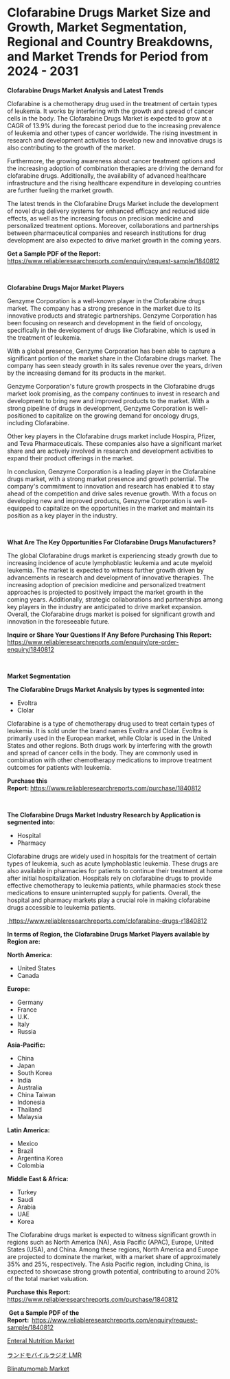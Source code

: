<p><h1>Clofarabine Drugs Market Size and Growth, Market Segmentation, Regional and Country Breakdowns, and Market Trends for Period from 2024 -  2031</h1></p><p><strong>Clofarabine Drugs Market Analysis and Latest Trends</strong></p>
<p><p>Clofarabine is a chemotherapy drug used in the treatment of certain types of leukemia. It works by interfering with the growth and spread of cancer cells in the body. The Clofarabine Drugs Market is expected to grow at a CAGR of 13.9% during the forecast period due to the increasing prevalence of leukemia and other types of cancer worldwide. The rising investment in research and development activities to develop new and innovative drugs is also contributing to the growth of the market.</p><p>Furthermore, the growing awareness about cancer treatment options and the increasing adoption of combination therapies are driving the demand for clofarabine drugs. Additionally, the availability of advanced healthcare infrastructure and the rising healthcare expenditure in developing countries are further fueling the market growth.</p><p>The latest trends in the Clofarabine Drugs Market include the development of novel drug delivery systems for enhanced efficacy and reduced side effects, as well as the increasing focus on precision medicine and personalized treatment options. Moreover, collaborations and partnerships between pharmaceutical companies and research institutions for drug development are also expected to drive market growth in the coming years.</p></p>
<p><strong>Get a Sample PDF of the Report:&nbsp;</strong> <a href="https://www.reliableresearchreports.com/enquiry/request-sample/1840812">https://www.reliableresearchreports.com/enquiry/request-sample/1840812</a></p>
<p>&nbsp;</p>
<p><strong>Clofarabine Drugs Major Market Players</strong></p>
<p><p>Genzyme Corporation is a well-known player in the Clofarabine drugs market. The company has a strong presence in the market due to its innovative products and strategic partnerships. Genzyme Corporation has been focusing on research and development in the field of oncology, specifically in the development of drugs like Clofarabine, which is used in the treatment of leukemia.</p><p>With a global presence, Genzyme Corporation has been able to capture a significant portion of the market share in the Clofarabine drugs market. The company has seen steady growth in its sales revenue over the years, driven by the increasing demand for its products in the market.</p><p>Genzyme Corporation's future growth prospects in the Clofarabine drugs market look promising, as the company continues to invest in research and development to bring new and improved products to the market. With a strong pipeline of drugs in development, Genzyme Corporation is well-positioned to capitalize on the growing demand for oncology drugs, including Clofarabine.</p><p>Other key players in the Clofarabine drugs market include Hospira, Pfizer, and Teva Pharmaceuticals. These companies also have a significant market share and are actively involved in research and development activities to expand their product offerings in the market.</p><p>In conclusion, Genzyme Corporation is a leading player in the Clofarabine drugs market, with a strong market presence and growth potential. The company's commitment to innovation and research has enabled it to stay ahead of the competition and drive sales revenue growth. With a focus on developing new and improved products, Genzyme Corporation is well-equipped to capitalize on the opportunities in the market and maintain its position as a key player in the industry.</p></p>
<p>&nbsp;</p>
<p><strong>What Are The Key Opportunities For Clofarabine Drugs Manufacturers?</strong></p>
<p><p>The global Clofarabine drugs market is experiencing steady growth due to increasing incidence of acute lymphoblastic leukemia and acute myeloid leukemia. The market is expected to witness further growth driven by advancements in research and development of innovative therapies. The increasing adoption of precision medicine and personalized treatment approaches is projected to positively impact the market growth in the coming years. Additionally, strategic collaborations and partnerships among key players in the industry are anticipated to drive market expansion. Overall, the Clofarabine drugs market is poised for significant growth and innovation in the foreseeable future.</p></p>
<p><strong>Inquire or Share Your Questions If Any Before Purchasing This Report:</strong> <a href="https://www.reliableresearchreports.com/enquiry/pre-order-enquiry/1840812">https://www.reliableresearchreports.com/enquiry/pre-order-enquiry/1840812</a></p>
<p>&nbsp;</p>
<p><strong>Market Segmentation</strong></p>
<p><strong>The Clofarabine Drugs Market Analysis by types is segmented into:</strong></p>
<p><ul><li>Evoltra</li><li>Clolar</li></ul></p>
<p><p>Clofarabine is a type of chemotherapy drug used to treat certain types of leukemia. It is sold under the brand names Evoltra and Clolar. Evoltra is primarily used in the European market, while Clolar is used in the United States and other regions. Both drugs work by interfering with the growth and spread of cancer cells in the body. They are commonly used in combination with other chemotherapy medications to improve treatment outcomes for patients with leukemia.</p></p>
<p><strong>Purchase this Report:&nbsp;</strong><a href="https://www.reliableresearchreports.com/purchase/1840812">https://www.reliableresearchreports.com/purchase/1840812</a></p>
<p>&nbsp;</p>
<p><strong>The Clofarabine Drugs Market Industry Research by Application is segmented into:</strong></p>
<p><ul><li>Hospital</li><li>Pharmacy</li></ul></p>
<p><p>Clofarabine drugs are widely used in hospitals for the treatment of certain types of leukemia, such as acute lymphoblastic leukemia. These drugs are also available in pharmacies for patients to continue their treatment at home after initial hospitalization. Hospitals rely on clofarabine drugs to provide effective chemotherapy to leukemia patients, while pharmacies stock these medications to ensure uninterrupted supply for patients. Overall, the hospital and pharmacy markets play a crucial role in making clofarabine drugs accessible to leukemia patients.</p></p>
<p><a href="https://www.reliableresearchreports.com/clofarabine-drugs-r1840812">&nbsp;https://www.reliableresearchreports.com/clofarabine-drugs-r1840812</a></p>
<p><strong>In terms of Region, the Clofarabine Drugs Market Players available by Region are:</strong></p>
<p>
    <p> <strong> North America: </strong>
        <ul>
            <li>United States</li>
            <li>Canada</li>
        </ul>
        </p> 
    <p> <strong> Europe: </strong>
        <ul>
            <li>Germany</li>
            <li>France</li>
            <li>U.K.</li>
            <li>Italy</li>
            <li>Russia</li>
        </ul>
        </p> 
    <p> <strong> Asia-Pacific: </strong>
        <ul>
            <li>China</li>
            <li>Japan</li>
            <li>South Korea</li>
            <li>India</li>
            <li>Australia</li>
            <li>China Taiwan</li>
            <li>Indonesia</li>
            <li>Thailand</li>
            <li>Malaysia</li>
        </ul>
        </p> 
    <p> <strong> Latin America: </strong>
        <ul>
            <li>Mexico</li>
            <li>Brazil</li>
            <li>Argentina Korea</li>
            <li>Colombia</li>
        </ul>
        </p> 
    <p> <strong> Middle East & Africa: </strong>
        <ul>
            <li>Turkey</li>
            <li>Saudi</li>
            <li>Arabia</li>
            <li>UAE</li>
            <li>Korea</li>
        </ul>
    </p>
    </p>
<p><p>The Clofarabine drugs market is expected to witness significant growth in regions such as North America (NA), Asia Pacific (APAC), Europe, United States (USA), and China. Among these regions, North America and Europe are projected to dominate the market, with a market share of approximately 35% and 25%, respectively. The Asia Pacific region, including China, is expected to showcase strong growth potential, contributing to around 20% of the total market valuation.</p></p>
<p><strong>Purchase this Report: </strong><a href="https://www.reliableresearchreports.com/purchase/1840812">https://www.reliableresearchreports.com/purchase/1840812</a></p>
<p>&nbsp;<strong>Get a Sample PDF of the Report:&nbsp;&nbsp;</strong><a href="https://www.reliableresearchreports.com/enquiry/request-sample/1840812">https://www.reliableresearchreports.com/enquiry/request-sample/1840812</a></p>
<p><strong></strong></p>
<p><p><a href="https://github.com/ashman753/Market-Research-Report-List-1/blob/main/enteral-nutrition-market.md">Enteral Nutrition Market</a></p><p><a href="https://github.com/oqoeusbvpadwjs08/Market-Research-Report-List-2/blob/main/539515458791.md">ランドモバイルラジオ LMR</a></p><p><a href="https://github.com/LibbySpencer2018/Market-Research-Report-List-1/blob/main/blinatumomab-market.md">Blinatumomab Market</a></p></p>